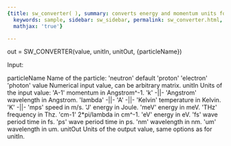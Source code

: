 ```yaml
---
{title: sw_converter( ), summary: converts energy and momentum units for a given particle,
  keywords: sample, sidebar: sw_sidebar, permalink: sw_converter.html, folder: swfiles,
  mathjax: 'true'}

---
```

 
out = SW_CONVERTER(value, unitIn, unitOut, {particleName}) 
 
Input:
 
particleName      Name of the particle:
                      'neutron'   default
                      'proton'
                      'electron'
                      'photon'
value             Numerical input value, can be arbitrary matrix.
unitIn            Units of the input value:
                      'A-1'       momentum in Angstrom^-1.
                      'k'         -||-
                      'Angstrom'  wavelength in Angstrom.
                      'lambda'    -||-
                      'A'         -||-
                      'Kelvin'    temperature in Kelvin.
                      'K'         -||-
                      'mps'       speed in m/s.
                      'J'         energy in Joule.
                      'meV'       energy in meV.
                      'THz'       frequency in Thz.
                      'cm-1'      2*pi/lambda in cm^-1.
                      'eV'        energy in eV.
                      'fs'        wave period time in fs.
                      'ps'        wave period time in ps.
                      'nm'        wavelength in nm.
                      'um'        wavelength in um.
unitOut           Units of the output value, same options as for unitIn.
 

